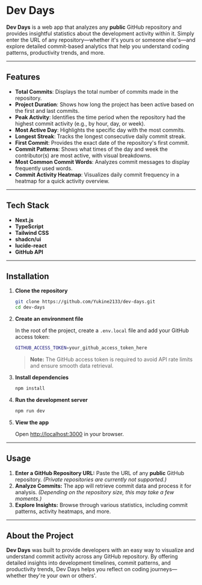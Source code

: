 # Dev Days

**Dev Days** is a web app that analyzes any **public** GitHub repository and provides insightful statistics about the development activity within it. Simply enter the URL of any repository—whether it's yours or someone else's—and explore detailed commit-based analytics that help you understand coding patterns, productivity trends, and more.

---

## Features

- **Total Commits**: Displays the total number of commits made in the repository.
- **Project Duration**: Shows how long the project has been active based on the first and last commits.
- **Peak Activity**: Identifies the time period when the repository had the highest commit activity (e.g., by hour, day, or week).
- **Most Active Day**: Highlights the specific day with the most commits.
- **Longest Streak**: Tracks the longest consecutive daily commit streak.
- **First Commit**: Provides the exact date of the repository's first commit.
- **Commit Patterns**: Shows what times of the day and week the contributor(s) are most active, with visual breakdowns.
- **Most Common Commit Words**: Analyzes commit messages to display frequently used words.
- **Commit Activity Heatmap**: Visualizes daily commit frequency in a heatmap for a quick activity overview.

---

## Tech Stack

- **Next.js**
- **TypeScript**
- **Tailwind CSS**
- **shadcn/ui**
- **lucide-react**
- **GitHub API**

---

## Installation

1. **Clone the repository**

   ```bash
   git clone https://github.com/Yukine2133/dev-days.git
   cd dev-days
   ```

2. **Create an environment file**

   In the root of the project, create a `.env.local` file and add your GitHub access token:

   ```bash
   GITHUB_ACCESS_TOKEN=your_github_access_token_here
   ```

   > **Note:** The GitHub access token is required to avoid API rate limits and ensure smooth data retrieval.

3. **Install dependencies**

   ```bash
   npm install
   ```

4. **Run the development server**

   ```bash
   npm run dev
   ```

5. **View the app**

   Open [http://localhost:3000](http://localhost:3000) in your browser.

---

## Usage

1. **Enter a GitHub Repository URL:** Paste the URL of any **public** GitHub repository. _(Private repositories are currently not supported.)_
2. **Analyze Commits:** The app will retrieve commit data and process it for analysis. _(Depending on the repository size, this may take a few moments.)_
3. **Explore Insights:** Browse through various statistics, including commit patterns, activity heatmaps, and more.

---

## About the Project

**Dev Days** was built to provide developers with an easy way to visualize and understand commit activity across any GitHub repository. By offering detailed insights into development timelines, commit patterns, and productivity trends, Dev Days helps you reflect on coding journeys—whether they're your own or others'.
